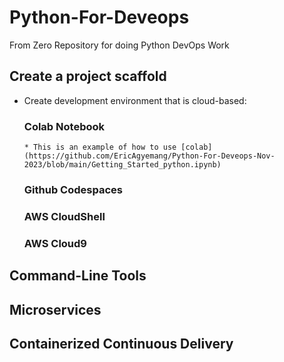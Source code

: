 # Python-For-Deveops
From Zero Repository for doing Python DevOps Work


## Create a project scaffold

* Create development environment that is cloud-based:
  ### Colab Notebook
      * This is an example of how to use [colab](https://github.com/EricAgyemang/Python-For-Deveops-Nov-2023/blob/main/Getting_Started_python.ipynb)
  ### Github Codespaces
  ### AWS CloudShell
  ### AWS Cloud9

  
## Command-Line Tools

## Microservices

## Containerized Continuous Delivery

